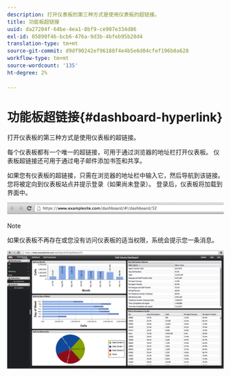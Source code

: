 ```yaml
---
description: 打开仪表板的第三种方式是使用仪表板的超链接。
title: 功能板超链接
uuid: da27204f-64be-4ea1-8bf9-ce907e334d86
exl-id: 05890f46-bcb6-476a-9d3b-4bfeb95b20d4
translation-type: tm+mt
source-git-commit: d9df90242ef96188f4e4b5e6d04cfef196b0a628
workflow-type: tm+mt
source-wordcount: '135'
ht-degree: 2%

---
```


# 功能板超链接{#dashboard-hyperlink}

打开仪表板的第三种方式是使用仪表板的超链接。

每个仪表板都有一个唯一的超链接，可用于通过浏览器的地址栏打开仪表板。 仪表板超链接还可用于通过电子邮件添加书签和共享。

如果您有仪表板的超链接，只需在浏览器的地址栏中输入它，然后导航到该链接。 您将被定向到仪表板站点并提示登录（如果尚未登录）。 登录后，仪表板将加载到界面中。

![](assets/db_hyperlink.png)

>[!NOTE]
>
>如果仪表板不再存在或您没有访问仪表板的适当权限，系统会提示您一条消息。

![](assets/db_hyperlink2.png)
